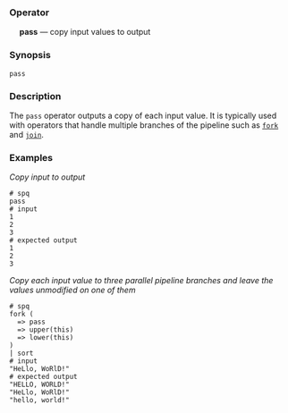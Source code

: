 ### Operator

&emsp; **pass** &mdash; copy input values to output

### Synopsis

```
pass
```
### Description

The `pass` operator outputs a copy of each input value. It is typically used
with operators that handle multiple branches of the pipeline such as
[`fork`](fork.md) and [`join`](join.md).

### Examples

_Copy input to output_
```mdtest-spq
# spq
pass
# input
1
2
3
# expected output
1
2
3
```

_Copy each input value to three parallel pipeline branches and leave the values unmodified on one of them_
```mdtest-spq
# spq
fork (
  => pass
  => upper(this)
  => lower(this)
)
| sort
# input
"HeLlo, WoRlD!"
# expected output
"HELLO, WORLD!"
"HeLlo, WoRlD!"
"hello, world!"
```
